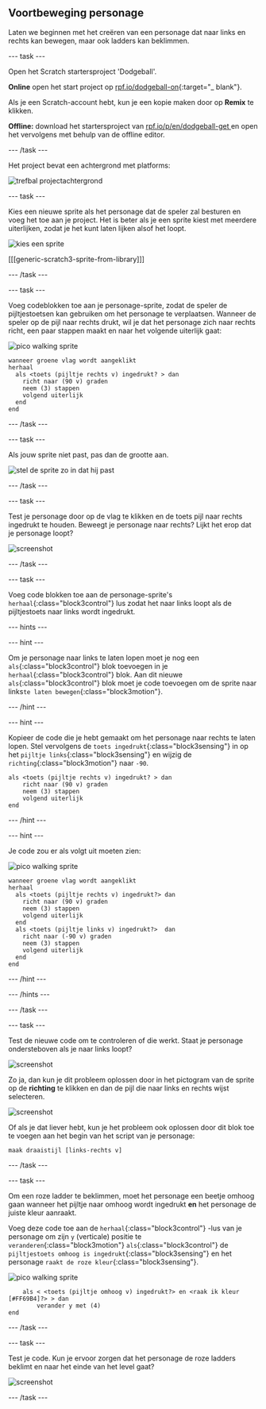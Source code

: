 ## Voortbeweging personage

Laten we beginnen met het creëren van een personage dat naar links en rechts kan bewegen, maar ook ladders kan beklimmen.

\--- task \---

Open het Scratch startersproject 'Dodgeball'.

**Online** open het start project op [rpf.io/dodgeball-on](http://rpf.io/dodgeball-on){:target="_ blank"}.

Als je een Scratch-account hebt, kun je een kopie maken door op **Remix** te klikken.

**Offline:** download het startersproject van [rpf.io/p/en/dodgeball-get ](http://rpf.io/p/en/dodgeball-get) en open het vervolgens met behulp van de offline editor.

\--- /task \---

Het project bevat een achtergrond met platforms:

![trefbal projectachtergrond](images/dodge-background.png)

\--- task \---

Kies een nieuwe sprite als het personage dat de speler zal besturen en voeg het toe aan je project. Het is beter als je een sprite kiest met meerdere uiterlijken, zodat je het kunt laten lijken alsof het loopt.

![kies een sprite](images/dodge-characters.png)

[[[generic-scratch3-sprite-from-library]]]

\--- /task \---

\--- task \---

Voeg codeblokken toe aan je personage-sprite, zodat de speler de pijltjestoetsen kan gebruiken om het personage te verplaatsen. Wanneer de speler op de pijl naar rechts drukt, wil je dat het personage zich naar rechts richt, een paar stappen maakt en naar het volgende uiterlijk gaat:

![pico walking sprite](images/pico_walking_sprite.png)

```blocks3
wanneer groene vlag wordt aangeklikt
herhaal 
  als <toets (pijltje rechts v) ingedrukt? > dan 
    richt naar (90 v) graden
    neem (3) stappen
    volgend uiterlijk
  end
end
```

\--- /task \---

\--- task \---

Als jouw sprite niet past, pas dan de grootte aan.

![stel de sprite zo in dat hij past](images/dodge-sprite-size-annotated.png)

\--- /task \---

\--- task \---

Test je personage door op de vlag te klikken en de toets pijl naar rechts ingedrukt te houden. Beweegt je personage naar rechts? Lijkt het erop dat je personage loopt?

![screenshot](images/dodge-walking.png)

\--- /task \---

\--- task \---

Voeg code blokken toe aan de personage-sprite's `herhaal`{:class="block3control"} lus zodat het naar links loopt als de pijltjestoets naar links wordt ingedrukt.

\--- hints \---

\--- hint \---

Om je personage naar links te laten lopen moet je nog een `als`{:class="block3control"} blok toevoegen in je `herhaal`{:class="block3control"} blok. Aan dit nieuwe `als`{:class="block3control"} blok moet je code toevoegen om de sprite naar links`te laten bewegen`{:class="block3motion"}.

\--- /hint \---

\--- hint \---

Kopieer de code die je hebt gemaakt om het personage naar rechts te laten lopen. Stel vervolgens de `toets ingedrukt`{:class="block3sensing"} in op het `pijltje links`{:class="block3sensing"} en wijzig de `richting`{:class="block3motion"} naar `-90`.

```blocks3
als <toets (pijltje rechts v) ingedrukt? > dan 
    richt naar (90 v) graden
    neem (3) stappen
    volgend uiterlijk
end
```

\--- /hint \---

\--- hint \---

Je code zou er als volgt uit moeten zien:

![pico walking sprite](images/pico_walking_sprite.png)

```blocks3
wanneer groene vlag wordt aangeklikt
herhaal 
  als <toets (pijltje rechts v) ingedrukt?> dan 
    richt naar (90 v) graden
    neem (3) stappen
    volgend uiterlijk
  end
  als <toets (pijltje links v) ingedrukt?>  dan 
    richt naar (-90 v) graden
    neem (3) stappen
    volgend uiterlijk
  end
end
```

\--- /hint \---

\--- /hints \---

\--- /task \---

\--- task \---

Test de nieuwe code om te controleren of die werkt. Staat je personage ondersteboven als je naar links loopt?

![screenshot](images/dodge-upside-down.png)

Zo ja, dan kun je dit probleem oplossen door in het pictogram van de sprite op de **richting** te klikken en dan de pijl die naar links en rechts wijst selecteren.

![screenshot](images/dodge-left-right-annotated.png)

Of als je dat liever hebt, kun je het probleem ook oplossen door dit blok toe te voegen aan het begin van het script van je personage:

```blocks3
maak draaistijl [links-rechts v]
```

\--- /task \---

\--- task \---

Om een roze ladder te beklimmen, moet het personage een beetje omhoog gaan wanneer het pijltje naar omhoog wordt ingedrukt **en** het personage de juiste kleur aanraakt.

Voeg deze code toe aan de `herhaal`{:class="block3control"} -lus van je personage om zijn `y` (verticale) positie te `veranderen`{:class="block3motion"} `als`{:class="block3control"} de `pijltjestoets omhoog is ingedrukt`{:class="block3sensing"} en het personage `raakt de roze kleur`{:class="block3sensing"}.

![pico walking sprite](images/pico_walking_sprite.png)

```blocks3
    als < <toets (pijltje omhoog v) ingedrukt?> en <raak ik kleur [#FF69B4]?> > dan
        verander y met (4)
end
```

\--- /task \---

\--- task \---

Test je code. Kun je ervoor zorgen dat het personage de roze ladders beklimt en naar het einde van het level gaat?

![screenshot](images/dodge-test-character.png)

\--- /task \---
